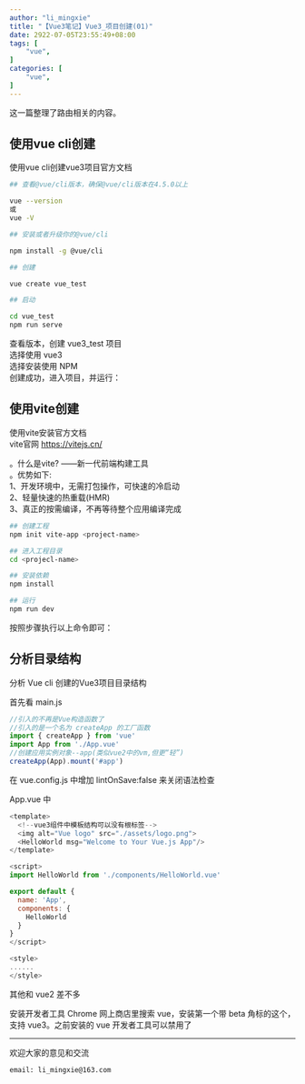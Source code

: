 ```yaml
---
author: "li_mingxie"
title: "【Vue3笔记】Vue3_项目创建(01)"
date: 2922-07-05T23:55:49+08:00
tags: [
    "vue",
]
categories: [
    "vue",
]
---
```


这一篇整理了路由相关的内容。  <!--more-->

## 使用vue cli创建

​​使用vue cli创建vue3项目官方文档​​

```bash
## 查看@vue/cli版本，确保@vue/cli版本在4.5.0以上

vue --version
或
vue -V

## 安装或者升级你的@vue/cli

npm install -g @vue/cli

## 创建

vue create vue_test

## 启动

cd vue_test
npm run serve
```

查看版本，创建 vue3_test 项目  
选择使用 vue3  
选择安装使用 NPM  
创建成功，进入项目，并运行：  

## 使用vite创建

​使用vite安装官方文档​​  
​​vite官网​​ <https://vitejs.cn/>  

。什么是vite? ——新一代前端构建工具  
。优势如下:  
1、开发环境中，无需打包操作，可快速的冷启动  
2、轻量快速的热重载(HMR)  
3、真正的按需编译，不再等待整个应用编译完成  

```bash
## 创建工程
npm init vite-app <project-name>

## 进入工程目录
cd <projecl-name>

## 安装依赖
npm install

## 运行
npm run dev
```

按照步骤执行以上命令即可：  

## 分析目录结构  

分析 Vue cli 创建的Vue3项目目录结构  

首先看 main.js  

```js s
//引入的不再是Vue构造函数了
//引入的是一个名为 createApp 的工厂函数
import { createApp } from 'vue'
import App from './App.vue'
//创建应用实例对象--app(类似vue2中的vm,但更“轻”)
createApp(App).mount('#app')
```

在 vue.config.js 中增加 ​​lintOnSave:false​​ 来关闭语法检查

App.vue 中

```js
<template>
  <!--vue3组件中模板结构可以没有根标签-->
  <img alt="Vue logo" src="./assets/logo.png">
  <HelloWorld msg="Welcome to Your Vue.js App"/>
</template>

<script>
import HelloWorld from './components/HelloWorld.vue'

export default {
  name: 'App',
  components: {
    HelloWorld
  }
}
</script>

<style>
......
</style>
```

其他和 vue2 差不多

安装开发者工具
Chrome 网上商店里搜索 vue，安装第一个带 beta 角标的这个，支持 vue3。之前安装的 vue 开发者工具可以禁用了

----------------------------------------------
欢迎大家的意见和交流

`email: li_mingxie@163.com`
